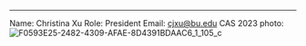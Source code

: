 ---
Name: Christina Xu
Role: President
Email: cjxu@bu.edu
CAS 2023
photo: ![F0593E25-2482-4309-AFAE-8D4391BDAAC6_1_105_c](https://user-images.githubusercontent.com/73726129/214954745-0c7bb94e-8a29-421f-9f12-9cf33efbb1d5.jpeg)
